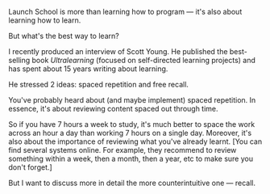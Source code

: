 Launch School is more than learning how to program — it's also about learning how to learn.

But what's the best way to learn?

I recently produced an interview of Scott Young. He published the best-selling book *Ultralearning* (focused on self-directed learning projects) and has spent about 15 years writing about learning.

He stressed 2 ideas: spaced repetition and free recall.

You've probably heard about (and maybe implement) spaced repetition. In essence, it's about reviewing content spaced out through time.

So if you have 7 hours a week to study, it's much better to space the work across an hour a day than working 7 hours on a single day. Moreover, it's also about the importance of reviewing what you've already learnt. [You can find several systems online. For example, they recommend to review something within a week, then a month, then a year, etc to make sure you don't forget.]

But I want to discuss more in detail the more counterintuitive one — recall.